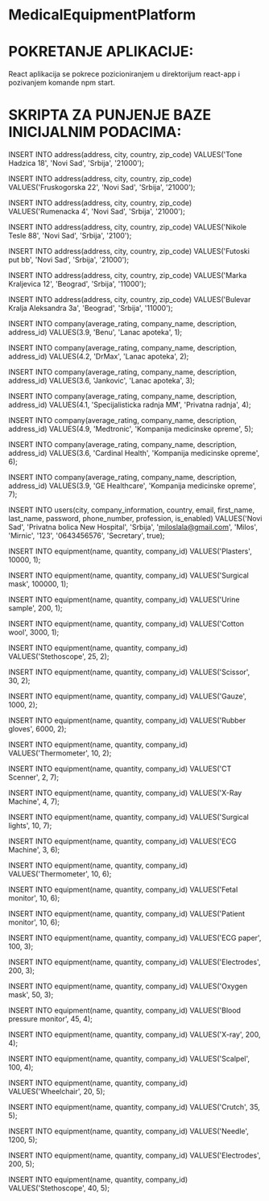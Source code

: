 # MedicalEquipmentPlatform
# POKRETANJE APLIKACIJE: 
React aplikacija se pokrece pozicioniranjem u direktorijum react-app i pozivanjem komande npm start.

# SKRIPTA ZA PUNJENJE BAZE INICIJALNIM PODACIMA: 
INSERT INTO address(address, city, country, zip_code) VALUES('Tone Hadzica 18', 'Novi Sad', 'Srbija', '21000');

INSERT INTO address(address, city, country, zip_code) VALUES('Fruskogorska 22', 'Novi Sad', 'Srbija', '21000');

INSERT INTO address(address, city, country, zip_code) VALUES('Rumenacka 4', 'Novi Sad', 'Srbija', '21000');

INSERT INTO address(address, city, country, zip_code) VALUES('Nikole Tesle 88', 'Novi Sad', 'Srbija', '2100');

INSERT INTO address(address, city, country, zip_code) VALUES('Futoski put bb', 'Novi Sad', 'Srbija', '21000');

INSERT INTO address(address, city, country, zip_code) VALUES('Marka Kraljevica 12', 'Beograd', 'Srbija', '11000');

INSERT INTO address(address, city, country, zip_code) VALUES('Bulevar Kralja Aleksandra 3a', 'Beograd', 'Srbija', '11000');

INSERT INTO company(average_rating, company_name, description, address_id) VALUES(3.9, 'Benu', 'Lanac apoteka', 1);

INSERT INTO company(average_rating, company_name, description, address_id) VALUES(4.2, 'DrMax', 'Lanac apoteka', 2);

INSERT INTO company(average_rating, company_name, description, address_id) VALUES(3.6, 'Jankovic', 'Lanac apoteka', 3);

INSERT INTO company(average_rating, company_name, description, address_id) VALUES(4.1, 'Specijalisticka radnja MM', 'Privatna radnja', 4);

INSERT INTO company(average_rating, company_name, description, address_id) VALUES(4.9, 'Medtronic', 'Kompanija medicinske opreme', 5);

INSERT INTO company(average_rating, company_name, description, address_id) VALUES(3.6, 'Cardinal Health', 'Kompanija medicinske opreme', 6);

INSERT INTO company(average_rating, company_name, description, address_id) VALUES(3.9, 'GE Healthcare', 'Kompanija medicinske opreme', 7);

INSERT INTO users(city, company_information, country, email, first_name, last_name, password, phone_number, profession, is_enabled) VALUES('Novi Sad', 'Privatna bolica New Hospital', 'Srbija', 'miloslala@gmail.com', 'Milos', 'Mirnic', '123', '0643456576', 'Secretary', true);

INSERT INTO equipment(name, quantity, company_id) VALUES('Plasters', 10000, 1);

INSERT INTO equipment(name, quantity, company_id) VALUES('Surgical mask', 100000, 1);

INSERT INTO equipment(name, quantity, company_id) VALUES('Urine sample', 200, 1);

INSERT INTO equipment(name, quantity, company_id) VALUES('Cotton wool', 3000, 1);

INSERT INTO equipment(name, quantity, company_id) VALUES('Stethoscope', 25, 2);

INSERT INTO equipment(name, quantity, company_id) VALUES('Scissor', 30, 2);

INSERT INTO equipment(name, quantity, company_id) VALUES('Gauze', 1000, 2);

INSERT INTO equipment(name, quantity, company_id) VALUES('Rubber gloves', 6000, 2);

INSERT INTO equipment(name, quantity, company_id) VALUES('Thermometer', 10, 2);

INSERT INTO equipment(name, quantity, company_id) VALUES('CT Scenner', 2, 7);

INSERT INTO equipment(name, quantity, company_id) VALUES('X-Ray Machine', 4, 7);

INSERT INTO equipment(name, quantity, company_id) VALUES('Surgical lights', 10, 7);

INSERT INTO equipment(name, quantity, company_id) VALUES('ECG Machine', 3, 6);

INSERT INTO equipment(name, quantity, company_id) VALUES('Thermometer', 10, 6);

INSERT INTO equipment(name, quantity, company_id) VALUES('Fetal monitor', 10, 6);

INSERT INTO equipment(name, quantity, company_id) VALUES('Patient monitor', 10, 6);

INSERT INTO equipment(name, quantity, company_id) VALUES('ECG paper', 100, 3);

INSERT INTO equipment(name, quantity, company_id) VALUES('Electrodes', 200, 3);

INSERT INTO equipment(name, quantity, company_id) VALUES('Oxygen mask', 50, 3);

INSERT INTO equipment(name, quantity, company_id) VALUES('Blood pressure monitor', 45, 4);

INSERT INTO equipment(name, quantity, company_id) VALUES('X-ray', 200, 4);

INSERT INTO equipment(name, quantity, company_id) VALUES('Scalpel', 100, 4);

INSERT INTO equipment(name, quantity, company_id) VALUES('Wheelchair', 20, 5);

INSERT INTO equipment(name, quantity, company_id) VALUES('Crutch', 35, 5);

INSERT INTO equipment(name, quantity, company_id) VALUES('Needle', 1200, 5);

INSERT INTO equipment(name, quantity, company_id) VALUES('Electrodes', 200, 5);

INSERT INTO equipment(name, quantity, company_id) VALUES('Stethoscope', 40, 5);
